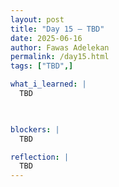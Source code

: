 ```yaml
---
layout: post
title: "Day 15 – TBD"
date: 2025-06-16
author: Fawas Adelekan
permalink: /day15.html
tags: ["TBD",]

what_i_learned: |
  TBD

  

blockers: |
  TBD

reflection: |
  TBD
---
```

